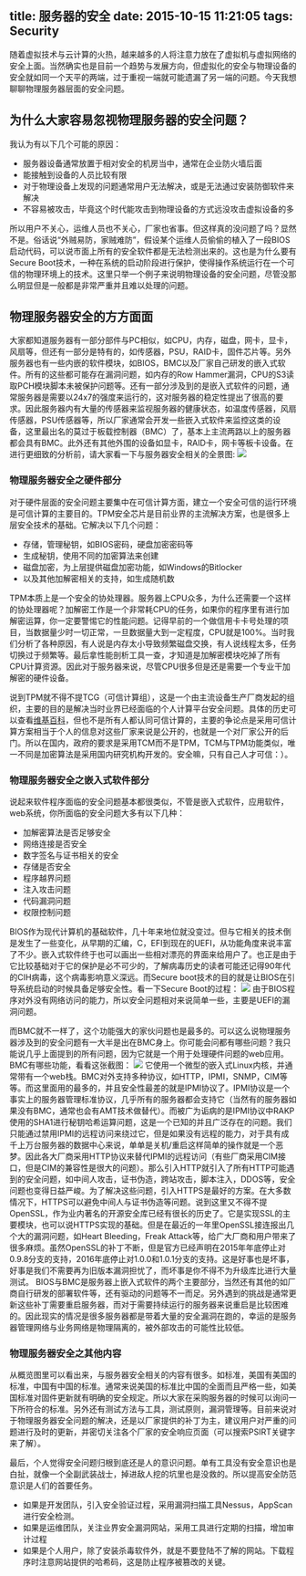 title: 服务器的安全
date: 2015-10-15 11:21:05
tags: Security
---

随着虚拟技术与云计算的火热，越来越多的人将注意力放在了虚拟机与虚拟网络的安全上面。当然确实也是目前一个趋势与发展方向，但虚拟化的安全与物理设备的安全就如同一个天平的两端，过于重视一端就可能遗漏了另一端的问题。今天我想聊聊物理服务器层面的安全问题。

## 为什么大家容易忽视物理服务器的安全问题？
我认为有以下几个可能的原因：
* 服务器设备通常放置于相对安全的机房当中，通常在企业防火墙后面
* 能接触到设备的人员比较有限
* 对于物理设备上发现的问题通常用户无法解决，或是无法通过安装防御软件来解决
* 不容易被攻击，毕竟这个时代能攻击到物理设备的方式远没攻击虚拟设备的多

<!-- more -->

所以用户不关心，运维人员也不关心，厂家也省事。但这样真的没问题了吗？显然不是。俗话说“外贼易防，家贼难防”，假设某个运维人员偷偷的植入了一段BIOS启动代码，可以说市面上所有的安全软件都是无法检测出来的。这也是为什么要有Secure Boot技术，一种在系统的启动阶段进行保护，使得操作系统运行在一个可信的物理环境上的技术。这里只举一个例子来说明物理设备的安全问题，尽管没那么明显但是一般都是非常严重并且难以处理的问题。

## 物理服务器安全的方方面面
大家都知道服务器有一部分部件与PC相似，如CPU，内存，磁盘，网卡，显卡，风扇等，但还有一部分是特有的，如传感器，PSU，RAID卡，固件芯片等。另外服务器也有一些内嵌的软件模块，如BIOS，BMC以及厂家自己研发的嵌入式软件。所有的这些都可能存在漏洞问题，如内存的Row Hammer漏洞，CPU的S3读取PCH模块脚本未被保护问题等。还有一部分涉及到的是嵌入式软件的问题，通常服务器是需要以24x7的强度来运行的，这对服务器的稳定性提出了很高的要求。因此服务器内有大量的传感器来监视服务器的健康状态，如温度传感器，风扇传感器，PSU传感器等，所以厂家通常会开发一些嵌入式软件来监控这类的设备，这里最出名的莫过于板载控制器（BMC）了，基本上主流两路以上的服务器都会具有BMC。此外还有其他外围的设备如显卡，RAID卡，网卡等板卡设备。在进行更细致的分析前，请大家看一下与服务器安全相关的全景图:
![](/img/Server-Security.jpeg)

### 物理服务器安全之硬件部分
对于硬件层面的安全问题主要集中在可信计算方面，建立一个安全可信的运行环境是可信计算的主要目的。TPM安全芯片是目前业界的主流解决方案，也是很多上层安全技术的基础。它解决以下几个问题：
* 存储，管理秘钥，如BIOS密码，硬盘加密密码等
* 生成秘钥，使用不同的加密算法来创建
* 磁盘加密，为上层提供磁盘加密功能，如Windows的Bitlocker
* 以及其他加解密相关的支持，如生成随机数

TPM本质上是一个安全的协处理器。服务器上CPU众多，为什么还需要一个这样的协处理器呢？加解密工作是一个非常耗CPU的任务，如果你的程序里有进行加解密运算，你一定要警惕它的性能问题。记得早前的一个做信用卡卡号处理的项目，当数据量少时一切正常，一旦数据量大到一定程度，CPU就是100%。当时我们分析了各种原因，有人说是内存太小导致频繁磁盘交换，有人说线程太多，任务切换过于频繁等。最后拿性能剖析工具一查，才知道是加解密模块吃掉了所有CPU计算资源。因此对于服务器来说，尽管CPU很多但是还是需要一个专业干加解密的硬件设备。

说到TPM就不得不提TCG（可信计算组），这是一个由主流设备生产厂商发起的组织，主要的目的是解决当时业界已经面临的个人计算平台安全问题。具体的历史可以查看[维基百科](https://en.wikipedia.org/wiki/Trusted_Computing_Group)，但也不是所有人都认同可信计算的，主要的争论点是采用可信计算方案相当于个人的信息对这些厂家来说是公开的，也就是一个对厂家公开的后门。所以在国内，政府的要求是采用TCM而不是TPM，TCM与TPM功能类似，唯一不同是加密算法是采用国内研究机构开发的。安全嘛，只有自己人才可信：）。

### 物理服务器安全之嵌入式软件部分
说起来软件程序面临的安全问题基本都很类似，不管是嵌入式软件，应用软件，web系统，你所面临的安全问题大多有以下几种：
* 加解密算法是否足够安全
* 网络连接是否安全
* 数字签名与证书相关的安全
* 存储是否安全
* 程序越界问题
* 注入攻击问题
* 代码漏洞问题
* 权限控制问题

BIOS作为现代计算机的基础软件，几十年来地位就没变过。但与它相关的技术倒是发生了一些变化，从早期的汇编，C，EFI到现在的UEFI，从功能角度来说丰富了不少。嵌入式软件终于也可以画出一些相对漂亮的界面来给用户了。也正是由于它比较基础对于它的保护是必不可少的，了解病毒历史的读者可能还记得90年代的CIH病毒，这个病毒影响意义深远。而Secure boot技术的目的就是让BIOS在引导系统启动的时候具备足够安全性。看一下Secure Boot的过程：
![](/img/secure-boot.jpg)
由于BIOS程序对外没有网络访问的能力，所以安全问题相对来说简单一些，主要是UEFI的漏洞问题。

而BMC就不一样了，这个功能强大的家伙问题也是最多的。可以这么说物理服务器涉及到的安全问题有一大半是出在BMC身上。你可能会问都有哪些问题？我只能说几乎上面提到的所有问题，因为它就是一个用于处理硬件问题的web应用。BMC有哪些功能，看看这张截图：
![](/img/bmc1.png)
它使用一个微型的嵌入式Linux内核，并通常带有一个web栈。BMC对外支持多种协议，如HTTP，IPMI，SNMP，CIM等等。而这里面用的最多的，并且安全性最差的就是IPMI协议了。IPMI协议是一个事实上的服务器管理标准协议，几乎所有的服务器都会支持它（当然有的服务器如果没有BMC，通常也会有AMT技术做替代）。而被广为诟病的是IPMI协议中RAKP使用的SHA1进行秘钥哈希运算问题，这是一个已知的并且广泛存在的问题。我们只能通过禁用IPMI的远程访问来绕过它，但是如果没有远程的能力，对于具有成千上万台服务器的数据中心来说，单单是关机/重启这样简单的操作就是一个恶梦。因此各大厂商采用HTTP协议来替代IPMI的远程访问（有些厂商采用CIM接口，但是CIM的兼容性是很大的问题）。那么引入HTTP就引入了所有HTTP可能遇到的安全问题，如中间人攻击，证书伪造，跨站攻击，脚本注入，DDOS等，安全问题也变得日益严峻。为了解决这些问题，引入HTTPS是最好的方案。在大多数情况下，HTTPS可以避免中间人与证书伪造等问题。说到这里又不得不提OpenSSL，作为业内著名的开源安全库已经有很长的历史了。它是实现SSL的主要模块，也可以说HTTPS实现的基础。但是在最近的一年里OpenSSL接连报出几个大的漏洞问题，如Heart Bleeding，Freak Attack等，给广大厂商和用户带来了很多麻烦。虽然OpenSSL的补丁不断，但是官方已经声明在2015年年底停止对0.9.8分支的支持，2016年底停止对1.0.0和1.0.1分支的支持。这是好事也是坏事，好事是我们不需要再为旧版本漏洞担忧了，而坏事是你不得不为升级库比进行大量测试。
BIOS与BMC是服务器上嵌入式软件的两个主要部分，当然还有其他的如厂商自行研发的部署软件等，还有驱动的问题等不一而足。另外遇到的挑战是通常更新这些补丁需要重启服务器，而对于需要持续运行的服务器来说重启是比较困难的。因此现实的情况是很多服务器都是带着大量的安全漏洞在跑的，幸运的是服务器管理网络与业务网络是物理隔离的，被外部攻击的可能性比较低。

### 物理服务器安全之其他内容
从概览图里可以看出来，与服务器安全相关的内容有很多。如标准，美国有美国的标准，中国有中国的标准。通常来说美国的标准比中国的全面而且严格一些，如美国标准对固件更新就有明确的安全规定。所以大家在采购服务器的时候可以询问一下所符合的标准。另外还有测试方法与工具，测试原则，漏洞管理等。目前来说对于物理服务器安全问题的解决，还是以厂家提供的补丁为主，建议用户对严重的问题进行及时的更新，并密切关注各个厂家的安全响应页面（可以搜索PSIRT关键字来了解）。

最后，个人觉得安全问题归根到底还是人的意识问题。单有工具没有安全意识也是白扯，就像一个全副武装战士，掉进敌人挖的坑里也是没救的。所以提高安全防范意识是人们的首要任务。
* 如果是开发团队，引入安全验证过程，采用漏洞扫描工具Nessus，AppScan进行安全检测。
* 如果是运维团队，关注业界安全漏洞网站，采用工具进行定期的扫描，增加审计过程
* 如果是个人用户，除了安装杀毒软件外，就是不要登陆不了解的网站。下载程序时注意网站提供的哈希码，这是防止程序被篡改的关键。